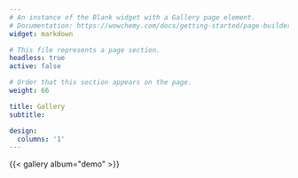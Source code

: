 ```yaml
---
# An instance of the Blank widget with a Gallery page element.
# Documentation: https://wowchemy.com/docs/getting-started/page-builder/
widget: markdown

# This file represents a page section.
headless: true
active: false

# Order that this section appears on the page.
weight: 66

title: Gallery
subtitle:

design:
  columns: '1'
---
```


{{< gallery album="demo" >}}

